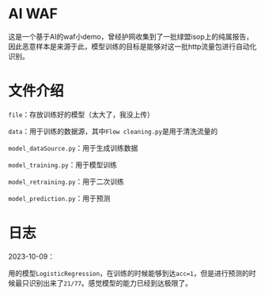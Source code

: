 # AI WAF

这是一个基于AI的waf小demo，曾经护网收集到了一批绿盟isop上的纯属报告，因此恶意样本是来源于此，模型训练的目标是能够对这一批http流量包进行自动化识别。

# 文件介绍

`file`：存放训练好的模型（太大了，我没上传）

`data`：用于训练的数据源，其中`Flow cleaning.py`是用于清洗流量的

 `model_dataSource.py`：用于生成训练数据

 `model_training.py`：用于模型训练

`model_retraining.py`：用于二次训练

`model_prediction.py`：用于预测

# 日志

2023-10-09：

用的模型`LogisticRegression`，在训练的时候能够到达`acc=1`，但是进行预测的时候最只识别出来了`21/77`。感觉模型的能力已经到达极限了。